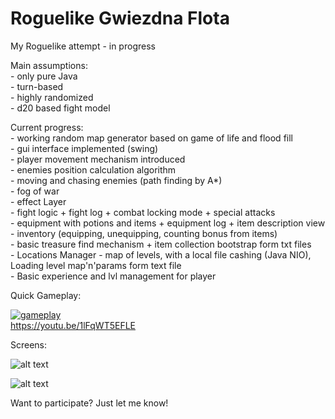 # Roguelike Gwiezdna Flota

My Roguelike attempt - in progress

Main assumptions: <br>
    - only pure Java <br>
    - turn-based <br>
    - highly randomized <br>
    - d20 based fight model
 
Current progress: <br>
    - working random map generator based on game of life and flood fill <br>
    - gui interface implemented (swing) <br>
    - player movement mechanism introduced <br>
    - enemies position calculation algorithm <br>
    - moving and chasing enemies (path finding by A*) <br>
    - fog of war <br>
    - effect Layer <br>
    - fight logic + fight log + combat locking mode + special attacks<br>
    - equipment with potions and items + equipment log + item description view <br>
    - inventory (equipping, unequipping, counting bonus from items) <br>
    - basic treasure find mechanism + item collection bootstrap form txt files <br>
    - Locations Manager - map of levels, with a local file cashing (Java NIO), Loading level map'n'params form text file <br>
    - Basic experience and lvl management for player <br>

Quick Gameplay:

[![gameplay](https://i.imgur.com/vDncrIN.png)](https://youtu.be/1lFqWT5EFLE "Click to watch gameplay!") <br>
https://youtu.be/1lFqWT5EFLE


Screens:

![alt text](https://i.imgur.com/5OTFYzd.png)

![alt text](https://i.imgur.com/81Yebt4.png)





Want to participate? Just let me know!
